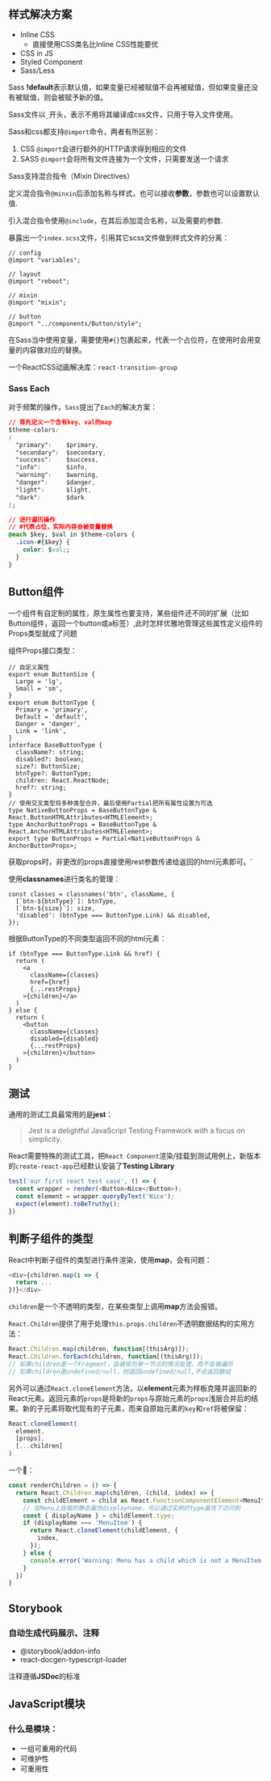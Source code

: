 ## 样式解决方案
- Inline CSS
  - 直接使用CSS类名比Inline CSS性能要优
- CSS in JS
- Styled Component
- Sass/Less


Sass  **!default**表示默认值，如果变量已经被赋值不会再被赋值，但如果变量还没有被赋值，则会被赋予新的值。

Sass文件以`_`开头，表示不用将其编译成css文件，只用于导入文件使用。

Sass和css都支持`@import`命令，两者有所区别：
1. CSS `@import`会进行额外的HTTP请求得到相应的文件
2. SASS `@import`会将所有文件连接为一个文件，只需要发送一个请求


Sass支持混合指令（Mixin Directives）

定义混合指令`@minxin`后添加名称与样式，也可以接收**参数**，参数也可以设置默认值.

引入混合指令使用`@include`，在其后添加混合名称，以及需要的参数.

暴露出一个`index.scss`文件，引用其它scss文件做到样式文件的分离：
```
// config
@import "variables";

// layout
@import "reboot";

// mixin
@import "mixin";

// button
@import "../components/Button/style";
```

在Sass当中使用变量，需要使用`#{}`包裹起来，代表一个占位符，在使用时会用变量的内容做对应的替换。

一个ReactCSS动画解决库：`react-transition-group`

### Sass Each
对于频繁的操作，`Sass`提出了`Each`的解决方案：
```css
// 首先定义一个含有key、val的map
$theme-colors: 
(
  "primary":    $primary,
  "secondary":  $secondary,
  "success":    $success,
  "info":       $info,
  "warning":    $warning,
  "danger":     $danger,
  "light":      $light,
  "dark":       $dark
);

// 进行遍历操作
// #代表占位，实际内容会被变量替换
@each $key, $val in $theme-colors {
  .icon-#{$key} {
    color: $val;;
  }
}

```

## Button组件
一个组件有自定制的属性，原生属性也要支持，某些组件还不同的扩展（比如Button组件，返回一个button或a标签）,此时怎样优雅地管理这些属性定义组件的Props类型就成了问题

组件Props接口类型：
```
// 自定义属性
export enum ButtonSize {
  Large = 'lg',
  Small = 'sm',
}
export enum ButtonType {
  Primary = 'primary',
  Default = 'default',
  Danger = 'danger',
  Link = 'link',
}
interface BaseButtonType {
  className?: string;
  disabled?: boolean;
  size?: ButtonSize;
  btnType?: ButtonType;
  children: React.ReactNode;
  href?: string;
}
// 使用交叉类型将多种类型合并，最后使用Partial把所有属性设置为可选
type NativeButtonProps = BaseButtonType & React.ButtonHTMLAttributes<HTMLElement>;
type AnchorButtonProps = BaseButtonType & React.AnchorHTMLAttributes<HTMLElement>;
export type ButtonProps = Partial<NativeButtonProps & AnchorButtonProps>;
```
获取props时，非更改的props直接使用rest参数传递给返回的html元素即可。`

使用**classnames**进行类名的管理：
```
const classes = classnames('btn', className, {
  [`btn-${btnType}`]: btnType,
  [`btn-${size}`]: size,
  'disabled': (btnType === ButtonType.Link) && disabled,
});
```

根据ButtonType的不同类型返回不同的html元素：
```
if (btnType === ButtonType.Link && href) {
  return (
    <a
      className={classes}
      href={href}
      {...restProps}
    >{children}</a>
  )
} else {
  return (
    <button
      className={classes}
      disabled={disabled}
      {...restProps}
    >{children}</button>
  )
}
```

## 测试
通用的测试工具最常用的是**jest**：
> Jest is a delightful JavaScript Testing Framework with a focus on simplicity.

React需要特殊的测试工具，把`React Component`渲染/挂载到测试用例上，新版本的`create-react-app`已经默认安装了**Testing Library**

```javascript
test('our first react test case', () => {
  const wrapper = render(<Button>Nice</Button>);
  const element = wrapper.queryByText('Nice');
  expect(element).toBeTruthy();
})
```

## 判断子组件的类型
React中判断子组件的类型进行条件渲染，使用**map**，会有问题：
```javascript
<div>{children.map(i => {
  return ... 
})}</div>
```
`children`是一个不透明的类型，在某些类型上调用**map**方法会报错。

`React.Children`提供了用于处理`this.props.children`不透明数据结构的实用方法：
```javascript
React.Children.map(children, function[(thisArg)]);
React.Children.forEach(children, function[(thisArg)]);
// 如果children是一个Fragment，会被视为单一节点的情况处理，而不会被遍历
// 如果children是undefined/null，则返回undefined/null,不会返回数组
```

另外可以通过`React.cloneElement`方法，以**element**元素为样板克隆并返回新的React元素。返回元素的`props`是将新的`props`与原始元素的`props`浅层合并后的结果。新的子元素将取代现有的子元素，而来自原始元素的`key`和`ref`将被保留：
```javascript
React.cloneElement(
  element,
  [props],
  [...children]
)
```

一个🌰：
```javascript
const renderChildren = () => {
  return React.Children.map(children, (child, index) => {
    const childElement = child as React.FunctionComponentElement<MenuItemProps>;
    // 在Menu上挂载的静态属性displayname，可以通过实例的type属性下访问到
    const { displayName } = childElement.type;
    if (displayName === 'MenuItem') {
      return React.cloneElement(childElement, {
        index,
      });
    } else {
      console.error('Warning: Menu has a child which is not a MenuItem content');
    }
  })
}
```

## Storybook

### 自动生成代码展示、注释
- @storybook/addon-info
- react-docgen-typescript-loader

注释遵循**JSDoc**的标准


## JavaScript模块
### 什么是模块：
- 一组可重用的代码
- 可维护性
- 可重用性


